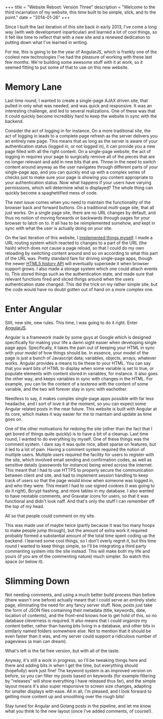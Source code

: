 +++
title = "Website Reboot: Version Three"
description = "Welcome to the third incarnation of my website, this time built to be simple, slick, and to the point."
date = "2014-01-26"
+++

Since I built the last iteration of this site back in early 2013, I've come a long way (with web development inparticular) and learned a lot of cool things, so it felt like time to reflect that with a new site and a renewed dedication to putting down what I've learned in writing.

For me, this is going to be the year of AngularJS, which is frankly one of the coolest new technologies I've had the pleasure of working with these last few months. We're building some awesome stuff with it at work, so it seemed fitting to put some of that to use on this new website.

# Memory Lane

Last time round, I wanted to create a single-page AJAX driven site, that pulled in only what was needed, and was quick and responsive. It was an interesting challenge, and led to several realizations. One of these was that it could quickly become incredibly hard to keep the website in sync with the backend.

Consider the act of logging in for instance. On a more traditional site, the act of logging in leads to a complete page refresh as the server delivers you an entirely new page. This means that as long as the server is aware of your authentication status (logged in, or not logged in), it can provide you a new page filled with all the right content. On a single-page website, the act of logging in requires your page to surgically remove all of the pieces that are no longer relevant and add in new bits that are. Throw in the need to switch content around anyway as the user navigates through different parts of your single-page app, and you can quickly end up with a complex series of checks just to make sure your page is showing you content appropriate to your authentication status. Now what happens if your users have varying permissions, which will determine what is displayed? The whole thing can quickly become a spaghettified mess of code.

The next issue comes when you need to maintain the functionality of the browser back and forward buttons. On a traditional multi-page site, that all just works. On a single page site, there are no URL changes by default, and thus no notion of moving forwards or backwards through pages for your browser to latch on to. It all has to be reimplemented somehow, and kept in sync with what the user is actually doing on your site.

On the last iteration of this website, I [implemented things myself][ajax-tools]. I made a URL routing system which reacted to changes to a part of the URL (the hash) which does not cause a page reload, so that I could do my own reloading by switching content around and so on according to what this part of the URL was. Pretty standard fare for driving single-page apps, though the newer [HTML5 history API][html5-history] will eventually supersede it when browser support grows. I also made a storage system which one could attach events to. This stored things such as the authentication state, and made sure that relevant functions fired and sliced things around when the users authentication state changed. This did the trick on my rather simple site, but the code would have no doubt gotten out of hand on a more complex one.

# Enter Angular

Still, new site, new rules. This time, I was going to do it right. Enter [AngularJS][angular].

Angular is a framework made by some guys at Google which is designed specifically for making your life a damn sight easier when developing single page apps. Specifically, it takes the pain out of keeping your HTML in sync with your _model_ of how things should be. In essence, your model of the page is just a bunch of Javascript data; variables, objects, arrays, whatever works. Angular provides a means to tie these to your HTML. You can say that you want bits of HTML to display when some variable is set to true, or populate elements with content stored in variables, for instance. It also goes the other way, and keeps variables in sync with changes in the HTML. For example, you can tie the content of a _textarea_ with the content of some variable, and the two will forever stay in sync with eachother.

Needless to say, it makes complex single-page apps possible with far less headache, and I sort of love it at the moment, so you can expect some Angular related posts in the near future. This website is built with Angular at its core, which makes it way easier for me to maintain and update as time goes on.

One of the other motivations for redoing the site (other than the fact that I get bored of things quite quickly) is to have a bit of a cleanup. Last time round, I wanted to do everything by myself. One of these things was the comment system. I dare say it was quite nice, albeit sparse on features, but it led to a lot of pain. Having a comment system required the notion of multiple users. Multiple users required the facility for users to register with the site, which involved email sending and confirmation codes, as well as sensitive details (passwords for instance) being wired across the internet. This meant that I had to use HTTPS to properly secure the communication between client and site, and had to implement session handling to keep track of users so that the page would know when someone was logged in, and who they were. This meant I had to use signed cookies (I was going to do it right), Bcrypt hashing, and more tables in my database. I also wanted to have nestable comments, and Gravatar icons for users, so that it was functional and didn't look naff. And that's only the stuff I can remember off the top of my head.

All so that people could comment on my site.

This was made use of maybe twice (partly because it was too many hoops to make people jump through), but the amount of extra work it required probably formed a substantial amount of the total time spent coding up the backend. I learned some cool things, so I don't overly regret it, but this time round I wanted to keep things simple, so I'll be integrating a third party commenting system into the site instead. This will make both my life and yours (if you are of the commenting nature) much simpler. So watch this space (or below it).

# Slimming Down

Not needing comments, and using a much better build process than before (there wasn't one before) actually meant that I could serve an entirely static page, eliminating the need for any fancy server stuff. Now, posts just take the form of JSON files containing their metadata (title, keywords, date, location of contents), and the front-end knows hoe to get hold of this, so no database cleverness is required. It also means that I could organize my content better, rather than having bits living in a database, and other bits in similarly named folders somewhere else. Not to mention that it should be even faster than it was, and my server could support a ridiculous number of pageviews (a man can dream).

What's left is the fat free version, but with all of the taste.

Anyway, it's still a work in progress, so I'll be tweaking things here and there and adding bits in when I get the time, but everything should (hopefully) work just fine! The keyword system is an improved version on before, so you can filter my posts based on keywords (for example filtering by "releases" will show everything I have released thus far), and the simple layout means it's also super responsive to screen size changes, adapting for smaller displays with ease. All in all, I'm pleased, and I look forward to getting more content up and smoothing over the rough bits!

Stay tuned for Angular and Golang posts in the pipeline, and let me know what you think to the new layout (once I've added comments, of course!).


[ajax-tools]: ./posts/ajax-tools/index.md
[html5-history]: http://developer.mozilla.org/en-US/docs/Web/Guide/API/DOM/Manipulating_the_browser_history
[angular]: http://angularjs.org
